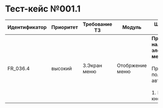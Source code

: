 # Тест-кейс №001.1 


| Идентификатор | Приоритет |  Требование ТЗ  | Модуль | Шаги тест-кейса | Ожидаемый результат |
| ------ | ------ | ------ | ------ | ------ | ------ |
|     FR\_036.4    |  высокий  | 3\.Экран меню | Отобржение меню  | **Проверка наличия всех элементов меню** <br><br>Предусловие: пользователь авторизован.<br><br> 1\. Нажать кнопку битва. <br> | Открывается меню битвы.|
